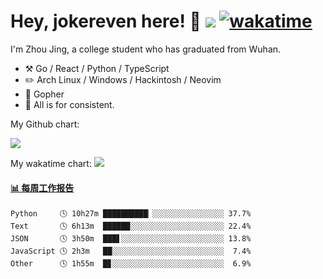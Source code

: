 # Hey, jokereven here! 👋 ![](https://visitor-badge.laobi.icu/badge?page_id=jokereven.readme) [![wakatime](https://wakatime.com/badge/user/eada5769-12fd-41f7-af3d-65254494dce1.svg)](https://wakatime.com/@eada5769-12fd-41f7-af3d-65254494dce1)

I'm Zhou Jing, a college student who has graduated from Wuhan.
-   :hammer_and_pick: Go / React / Python / TypeScript
-   :pencil2: Arch Linux / Windows / Hackintosh / Neovim
-   :seedling: Gopher
-   :thought_balloon: All is for consistent.

My Github chart:

![](https://ghchart.rshah.org/JonnieWayy)

My wakatime chart:
![](https://wakatime.com/share/@jokereven/1679dc82-4bf9-4b63-9203-390d608503de.png)

<!-- waka-box start -->
#### <a href="https://gist.github.com/9f8118785e2d128d746db5f61b0e0a2a" target="_blank">📊 每周工作报告</a>
```text
Python     🕓 10h27m ██████████▏░░░░░░░░░░░░░░░░ 37.7%
Text       🕓 6h13m  ██████░░░░░░░░░░░░░░░░░░░░░ 22.4%
JSON       🕓 3h50m  ███▋░░░░░░░░░░░░░░░░░░░░░░░ 13.8%
JavaScript 🕓 2h3m   ██░░░░░░░░░░░░░░░░░░░░░░░░░  7.4%
Other      🕓 1h55m  █▊░░░░░░░░░░░░░░░░░░░░░░░░░  6.9%
```
<!-- Powered by https://github.com/journey-ad/waka-box-go . -->
<!-- waka-box end -->
